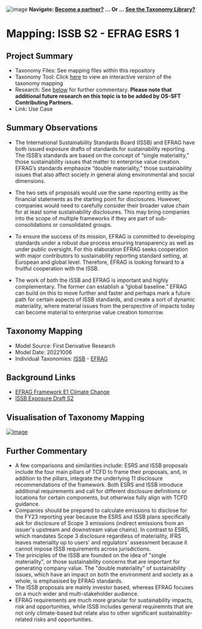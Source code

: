 ![image](https://user-images.githubusercontent.com/112073913/188821900-0c411acf-fbdd-4163-adc9-3ba4e2be78df.png)
**Navigate: [Become a partner?](https://github.com/FD-SustainableFinance/l6l-PARTNERS)**
**... Or ... [See the Taxonomy Library?](https://github.com/orgs/FD-SustainableFinance/projects/2)**

# Mapping: ISSB S2 - EFRAG ESRS 1

## Project Summary
- Taxonomy Files: See mapping files within this repository
- Taxonomy Tool: Click [here](https://partners.solidatus.com/viewer/share/SdvSysOyzCwpVjDIDVdUiWI935yFVBHY) to view an interactive version of the taxonomy mapping
- Research: See [below](https://github.com/FD-SustainableFinance/RESEARCH-MAPPING-ISSB-S2-v-EFRAG#further-commentary) for further commentary. **Please note that additional future research on this topic is to be added by OS-SFT Contributing Partners.**
- Link: Use Case

## Summary Observations
* The International Sustainability Standards Board (ISSB) and EFRAG have both issued exposure drafts of standards for sustainability reporting. The ISSB’s standards are based on the concept of “single materiality,” those sustainability issues that matter to enterprise value creation. EFRAG’s standards emphasize “double materiality,” those sustainability issues that also affect society in general along environmental and social dimensions. 

* The two sets of proposals would use the same reporting entity as the financial statements as the starting point for disclosures. However, companies would need to carefully consider their broader value chain for at least some sustainability disclosures. This may bring companies into the scope of multiple frameworks if they
are part of sub-consolidations or consolidated groups.

* To ensure the success of its mission, EFRAG is committed to developing standards under a robust due process ensuring transparency as well as under public oversight.  For this elaboration EFRAG seeks cooperation with major contributors to sustainability reporting standard setting, at European and global level. 
Therefore, EFRAG is looking forward to a fruitful cooperation with the ISSB.

* The work of both the ISSB and EFRAG is important and highly complementary. The former can establish a “global baseline.” EFRAG can build on this to move further and faster and perhaps mark a future path for certain aspects of ISSB standards, and create a sort of dynamic materiality, where material issues from the perspective of impacts today can become material to enterprise value creation tomorrow.

## Taxonomy Mapping
- Model Source: First Derivative Research
- Model Date: 20221006
- Individual Taxonomies: [ISSB](https://github.com/FD-SustainableFinance/RESEARCH---INTERNATIONAL-SUSTAINABILITY-STANDARDS-BOARD) - [EFRAG](https://github.com/FD-SustainableFinance/RESEARCH-EFRAG-ESRS-E1-Climate-Change)

## Background Links
- [EFRAG Framework E1 Climate Change](https://www.efrag.org/Assets/Download?assetUrl=%2Fsites%2Fwebpublishing%2FSiteAssets%2FED_ESRS_E1.pdf) 
- [ISSB Exposure Draft S2](https://www.ifrs.org/content/dam/ifrs/project/climate-related-disclosures/issb-exposure-draft-2022-2-climate-related-disclosures.pdf)

## Visualisation of Taxonomy Mapping
[![Image](https://user-images.githubusercontent.com/112079442/195119192-09ec3746-f7f2-4801-a809-54998993ac0d.png "Click to open interactive Taxonomy Tool")](https://partners.solidatus.com/viewer/share/SdvSysOyzCwpVjDIDVdUiWI935yFVBHY)

## Further Commentary 
* A few comparisons and similarities include: ESRS and ISSB proposals include the four main pillars of TCFD to frame their proposals, and, in addition to the pillars, integrate the underlying 11 disclosure recommendations of the framework. Both ESRS and ISSB introduce additional requirements and call for different disclosure definitions or locations for certain components, but otherwise fully align with TCFD guidance.
* Companies should be prepared to calculate emissions to disclose for the FY23 reporting year because the ESRS and ISSB plans specifically ask for disclosure of Scope 3 emissions (indirect emissions from an issuer's upstream and downstream value chains). In contrast to ESRS, which mandates Scope 3 disclosure regardless of materiality, IFRS leaves materiality up to users' and regulators' assessment because it cannot impose ISSB requirements across jurisdictions.
* The principles of the ISSB are founded on the idea of "single materiality", or those sustainability concerns that are important for generating company value. The "double materiality" of sustainability issues, which have an impact on both the environment and society as a whole, is emphasised by EFRAG standards.
* The ISSB proposals are mainly investor based, whereas EFRAG focuses on a much wider and multi-stakeholder audience.
* EFRAG requirements are much more granular for sustainability impacts, risk and opportunities, while ISSB includes general requiremnts that are not only climate-based but relate also to other significant sustainablity-related risks and opportunities. 
